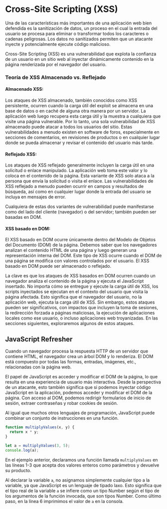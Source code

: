 # Cross-Site Scripting (XSS)

Una de las características más importantes de una aplicación web bien defendida es la sanitización de datos, un proceso en el cual la entrada del usuario se procesa para eliminar o transformar todos los caracteres o cadenas peligrosas. Los datos no sanitizados permiten que un atacante inyecte y potencialmente ejecute código malicioso.

Cross-Site Scripting (XSS) es una vulnerabilidad que explota la confianza de un usuario en un sitio web al inyectar dinámicamente contenido en la página renderizada por el navegador del usuario.

### Teoría de XSS Almacenado vs. Reflejado

#### **Almacenado XSS:**

Los ataques de XSS almacenado, también conocidos como XSS persistente, ocurren cuando la carga útil del exploit se almacena en una base de datos o en caché de alguna otra manera por un servidor. La aplicación web luego recupera esta carga útil y la muestra a cualquiera que visite una página vulnerable. Por lo tanto, una sola vulnerabilidad de XSS almacenado puede atacar a todos los usuarios del sitio. Estas vulnerabilidades a menudo existen en software de foros, especialmente en secciones de comentarios, en revisiones de productos o en cualquier lugar donde se pueda almacenar y revisar el contenido del usuario más tarde.

#### **Reflejado XSS:**

Los ataques de XSS reflejado generalmente incluyen la carga útil en una solicitud o enlace manipulado. La aplicación web toma este valor y lo coloca en el contenido de la página. Esta variante de XSS solo ataca a la persona que envía la solicitud o visita el enlace. Las vulnerabilidades de XSS reflejado a menudo pueden ocurrir en campos y resultados de búsqueda, así como en cualquier lugar donde la entrada del usuario se incluya en mensajes de error.

Cualquiera de estas dos variantes de vulnerabilidad puede manifestarse como del lado del cliente (navegador) o del servidor; también pueden ser basadas en DOM.

#### **XSS basado en DOM:**

El XSS basado en DOM ocurre únicamente dentro del Modelo de Objetos del Documento (DOM) de la página. Debemos saber que los navegadores analizan el contenido HTML de una página y luego generan una representación interna del DOM. Este tipo de XSS ocurre cuando el DOM de una página se modifica con valores controlados por el usuario. El XSS basado en DOM puede ser almacenado o reflejado.

La clave es que los ataques de XSS basados en DOM ocurren cuando un navegador analiza el contenido de la página y ejecuta el JavaScript insertado. No importa cómo se entregue y ejecute la carga útil de XSS, los scripts inyectados se ejecutan en el contexto del usuario que visita la página afectada. Esto significa que el navegador del usuario, no la aplicación web, ejecuta la carga útil de XSS. Sin embargo, estos ataques pueden ser significativos, con impactos que incluyen la toma de sesiones, la redirección forzada a páginas maliciosas, la ejecución de aplicaciones locales como ese usuario, o incluso aplicaciones web troyanizadas. En las secciones siguientes, exploraremos algunos de estos ataques.

## **JavaScript Refresher**

Cuando un navegador procesa la respuesta HTTP de un servidor que contiene HTML, el navegador crea un árbol DOM y lo renderiza. El DOM está compuesto por todas las formas, entradas, imágenes, etc., relacionadas con la página web.

El papel de JavaScript es acceder y modificar el DOM de la página, lo que resulta en una experiencia de usuario más interactiva. Desde la perspectiva de un atacante, esto también significa que si podemos inyectar código JavaScript en la aplicación, podemos acceder y modificar el DOM de la página. Con acceso al DOM, podemos redirigir formularios de inicio de sesión, extraer contraseñas y robar cookies de sesión.

Al igual que muchos otros lenguajes de programación, JavaScript puede combinar un conjunto de instrucciones en una función.

```javascript
function multiplyValues(x, y) {
  return x * y;
}

let a = multiplyValues(3, 5);
console.log(a);
```

En el ejemplo anterior, declaramos una función llamada `multiplyValues` en las líneas 1-3 que acepta dos valores enteros como parámetros y devuelve su producto.

Al declarar la variable `a`, no asignamos simplemente cualquier tipo a la variable, ya que JavaScript es un lenguaje de tipado laxo. Esto significa que el tipo real de la variable `a` se infiere como un tipo Number según el tipo de los argumentos de la función invocada, que son tipos Number. Como último paso, en la línea 6 imprimimos el valor de `a` en la consola.
